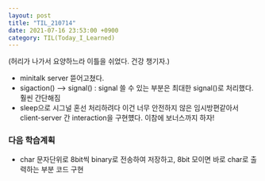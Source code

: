 ```yaml
---
layout: post
title: "TIL_210714"
date: 2021-07-16 23:53:00 +0900
category: TIL(Today_I_Learned)
---
```


(허리가 나가서 요양하느라 이틀을 쉬었다. 건강 챙기자.) 
- minitalk server 뜯어고쳤다.
- sigaction() --> signal() : signal 쓸 수 있는 부분은 최대한 signal()로 처리했다. 훨씬 간단해짐
- sleep으로 시그널 혼선 처리하려다 이건 너무 안전하지 않은 임시방편같아서 client-server 간 interaction을 구현헀다. 이참에 보너스까지 하자!

### 다음 학습계획
- char 문자단위로 8bit씩 binary로 전송하여 저장하고, 8bit 모이면 바로 char로 출력하는 부분 코드 구현
